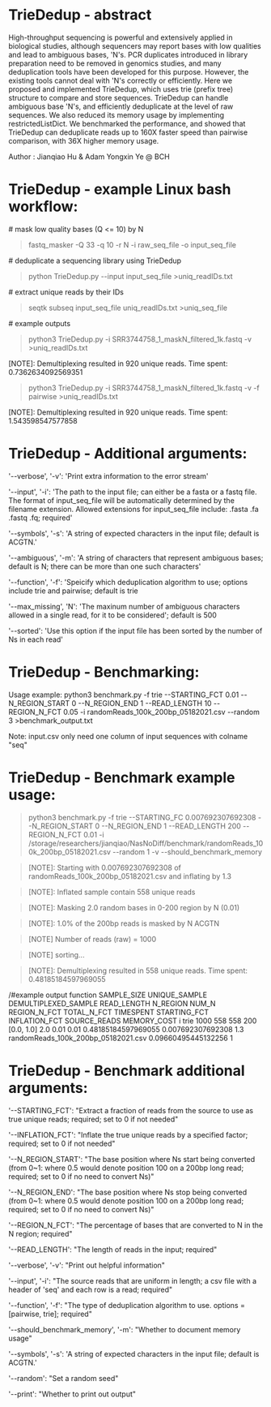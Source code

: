 # TrieDedup - abstract


High-throughput sequencing is powerful and extensively applied in biological studies, although sequencers may report bases with low qualities and lead to ambiguous bases, 'N's. PCR duplicates introduced in library preparation need to be removed in genomics studies, and many deduplication tools have been developed for this purpose. However, the existing tools cannot deal with 'N's correctly or efficiently. Here we proposed and implemented TrieDedup, which uses trie (prefix tree) structure to compare and store sequences. TrieDedup can handle ambiguous base 'N's, and efficiently deduplicate at the level of raw sequences. We also reduced its memory usage by implementing restrictedListDict. We benchmarked the performance, and showed that TrieDedup can deduplicate reads up to 160X faster speed than pairwise comparison, with 36X higher memory usage.


Author : Jianqiao Hu & Adam Yongxin Ye @ BCH


# TrieDedup - example Linux bash workflow:

\# mask low quality bases (Q <= 10) by N 

>fastq_masker -Q 33 -q 10 -r N -i raw_seq_file -o input_seq_file


\# deduplicate a sequencing library using TrieDedup

>python TrieDedup.py --input input_seq_file >uniq_readIDs.txt


\# extract unique reads by their IDs 

>seqtk subseq input_seq_file uniq_readIDs.txt >uniq_seq_file

\# example outputs

> python3 TrieDedup.py -i SRR3744758_1_maskN_filtered_1k.fastq -v  >uniq_readIDs.txt

[NOTE]: Demultiplexing resulted in 920 unique reads. Time spent: 0.7362634092569351
> python3 TrieDedup.py -i SRR3744758_1_maskN_filtered_1k.fastq -v -f pairwise >uniq_readIDs.txt

[NOTE]: Demultiplexing resulted in 920 unique reads. Time spent: 1.543598547577858


# TrieDedup - Additional arguments:
'--verbose', '-v': 'Print extra information to the error stream'

'--input', '-i': 'The path to the input file; can either be a fasta or a fastq file. The format of input_seq_file will be automatically determined by the filename extension. Allowed extensions for input_seq_file include: .fasta .fa .fastq .fq; required'

'--symbols', '-s': 'A string of expected characters in the input file; default is ACGTN.'

'--ambiguous', '-m': 'A string of characters that represent ambiguous bases; default is N; there can be more than one such characters'

'--function', '-f': 'Speicify which deduplication algorithm to use; options include trie and pairwise; default is trie

'--max_missing', 'N': 'The maxinum number of ambiguous characters allowed in a single read, for it to be considered';  default is 500

'--sorted': 'Use this option if the input file has been sorted by the number of Ns in each read'


# TrieDedup - Benchmarking:
Usage example: python3 benchmark.py -f trie --STARTING_FCT 0.01 --N_REGION_START 0 --N_REGION_END 1 --READ_LENGTH 10 --REGION_N_FCT 0.05 -i randomReads_100k_200bp_05182021.csv --random 3  >benchmark_output.txt

Note: input.csv only need one column of input sequences with colname "seq"

# TrieDedup - Benchmark example usage:

>python3 benchmark.py -f trie --STARTING_FC 0.007692307692308 --N_REGION_START 0 --N_REGION_END 1 --READ_LENGTH 200 --REGION_N_FCT 0.01 -i /storage/researchers/jianqiao/NasNoDiff/benchmark/randomReads_100k_200bp_05182021.csv  --random 1 -v --should_benchmark_memory

>[NOTE]: Starting with 0.007692307692308 of randomReads_100k_200bp_05182021.csv and inflating by 1.3

>[NOTE]: Inflated sample contain 558 unique reads

>[NOTE]: Masking 2.0 random bases in 0-200 region by N (0.01)

>[NOTE]: 1.0% of the 200bp reads is masked by N ACGTN

>[NOTE] Number of reads (raw) = 1000

>[NOTE] sorting...

>[NOTE]: Demultiplexing resulted in 558 unique reads. Time spent: 0.48185184597969055

/#example output
function	SAMPLE_SIZE	UNIQUE_SAMPLE	DEMULTIPLEXED_SAMPLE	READ_LENGTH	N_REGION	NUM_N	REGION_N_FCT	TOTAL_N_FCT	TIMESPENT	STARTING_FCT	INFLATION_FCT	SOURCE_READS	MEMORY_COST	i
trie	1000	558	558	200	[0.0, 1.0]	2.0	0.01	0.01	0.48185184597969055	0.007692307692308	1.3	randomReads_100k_200bp_05182021.csv	0.09660495445132256	1

# TrieDedup - Benchmark additional arguments:

'--STARTING_FCT': "Extract a fraction of reads from the source to use as true unique reads; required; set to 0 if not needed"					

'--INFLATION_FCT': "Inflate the true unique reads by a specified factor; required; set to 0 if not needed"

'--N_REGION_START': "The base position where Ns start being converted (from 0~1: where 0.5 would denote position 100 on a 200bp long read; required; set to 0 if no need to convert Ns)"

'--N_REGION_END': "The base position where Ns stop being converted (from 0~1: where 0.5 would denote position 100 on a 200bp long read; required; set to 0 if no need to convert Ns)"

'--REGION_N_FCT': "The percentage of bases that are converted to N in the N region; required"

'--READ_LENGTH': "The length of reads in the input; required"

'--verbose', '-v': "Print out helpful information"

'--input', '-i': "The source reads that are uniform in length; a csv file with a header of 'seq' and each row is a read; required"

'--function', '-f': "The type of deduplication algorithm to use. options = [pairwise, trie]; required"

'--should_benchmark_memory', '-m': "Whether to document memory usage"

'--symbols', '-s': 'A string of expected characters in the input file; default is ACGTN.'

'--random': "Set a random seed"

'--print': "Whether to print out output"
